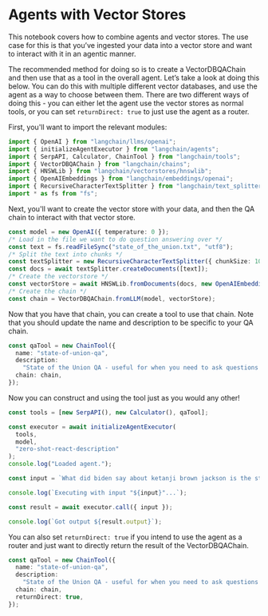 # Agents with Vector Stores

This notebook covers how to combine agents and vector stores. The use case for this is that you’ve ingested your data into a vector store and want to interact with it in an agentic manner.

The recommended method for doing so is to create a VectorDBQAChain and then use that as a tool in the overall agent. Let’s take a look at doing this below. You can do this with multiple different vector databases, and use the agent as a way to choose between them. There are two different ways of doing this - you can either let the agent use the vector stores as normal tools, or you can set `returnDirect: true` to just use the agent as a router.

First, you'll want to import the relevant modules:

```typescript
import { OpenAI } from "langchain/llms/openai";
import { initializeAgentExecutor } from "langchain/agents";
import { SerpAPI, Calculator, ChainTool } from "langchain/tools";
import { VectorDBQAChain } from "langchain/chains";
import { HNSWLib } from "langchain/vectorstores/hnswlib";
import { OpenAIEmbeddings } from "langchain/embeddings/openai";
import { RecursiveCharacterTextSplitter } from "langchain/text_splitter";
import * as fs from "fs";
```

Next, you'll want to create the vector store with your data, and then the QA chain to interact with that vector store.

```typescript
const model = new OpenAI({ temperature: 0 });
/* Load in the file we want to do question answering over */
const text = fs.readFileSync("state_of_the_union.txt", "utf8");
/* Split the text into chunks */
const textSplitter = new RecursiveCharacterTextSplitter({ chunkSize: 1000 });
const docs = await textSplitter.createDocuments([text]);
/* Create the vectorstore */
const vectorStore = await HNSWLib.fromDocuments(docs, new OpenAIEmbeddings());
/* Create the chain */
const chain = VectorDBQAChain.fromLLM(model, vectorStore);
```

Now that you have that chain, you can create a tool to use that chain. Note that you should update the name and description to be specific to your QA chain.

```typescript
const qaTool = new ChainTool({
  name: "state-of-union-qa",
  description:
    "State of the Union QA - useful for when you need to ask questions about the most recent state of the union address.",
  chain: chain,
});
```

Now you can construct and using the tool just as you would any other!

```typescript
const tools = [new SerpAPI(), new Calculator(), qaTool];

const executor = await initializeAgentExecutor(
  tools,
  model,
  "zero-shot-react-description"
);
console.log("Loaded agent.");

const input = `What did biden say about ketanji brown jackson is the state of the union address?`;

console.log(`Executing with input "${input}"...`);

const result = await executor.call({ input });

console.log(`Got output ${result.output}`);
```

You can also set `returnDirect: true` if you intend to use the agent as a router and just want to directly return the result of the VectorDBQAChain.

```typescript
const qaTool = new ChainTool({
  name: "state-of-union-qa",
  description:
    "State of the Union QA - useful for when you need to ask questions about the most recent state of the union address.",
  chain: chain,
  returnDirect: true,
});
```
